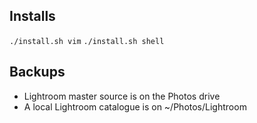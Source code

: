Installs
--------
`./install.sh vim`
`./install.sh shell`


Backups
-------

* Lightroom master source is on the Photos drive
* A local Lightroom catalogue is on ~/Photos/Lightroom
